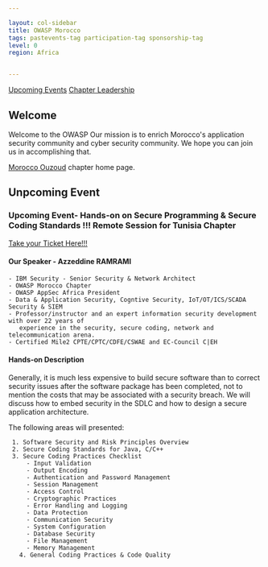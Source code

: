 ```yaml
---

layout: col-sidebar
title: OWASP Morocco
tags: pastevents-tag participation-tag sponsorship-tag
level: 0
region: Africa


---
```

[Upcoming Events](#upcoming-events)   [Chapter Leadership](#chapter-leadership)

## Welcome

Welcome to the OWASP
Our mission is to enrich Morocco's application security community and cyber security community. We
hope you can join us in accomplishing that.

[Morocco Ouzoud](https://upload.wikimedia.org/wikipedia/commons/7/76/Ouzoud_waterfalls_In_spring-Morocco.jpg) chapter home page.

## Unpcoming Event
### Upcoming Event- Hands-on on Secure Programming & Secure Coding Standards !!! Remote Session for Tunisia Chapter

[Take your Ticket Here!!!](https://www.eventbrite.com/e/hands-on-on-secure-programming-secure-coding-standards-tickets-113083056466)

#### Our Speaker - Azzeddine RAMRAMI

    - IBM Security - Senior Security & Network Architect
    - OWASP Morocco Chapter
    - OWASP AppSec Africa President
    - Data & Application Security, Cogntive Security, IoT/OT/ICS/SCADA Security & SIEM
    - Professor/instructor and an expert information security development with over 22 years of 
       experience in the security, secure coding, network and telecommunication arena.
    - Certified Mile2 CPTE/CPTC/CDFE/CSWAE and EC-Council C|EH

#### Hands-on Description
Generally, it is much less expensive to build secure software than to correct security issues after the software package has been completed, not to mention the costs that may be associated with a security breach. We will discuss how to embed security in the SDLC and how to design a secure application architecture.

The following areas will presented:

     1. Software Security and Risk Principles Overview
     2. Secure Coding Standards for Java, C/C++
     3. Secure Coding Practices Checklist
         - Input Validation
         - Output Encoding
         - Authentication and Password Management
         - Session Management
         - Access Control
         - Cryptographic Practices
         - Error Handling and Logging
         - Data Protection
         - Communication Security
         - System Configuration
         - Database Security
         - File Management
         - Memory Management
       4. General Coding Practices & Code Quality


